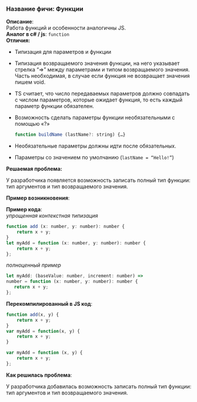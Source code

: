 ### **Название фичи: Функции**

**Описание**:  
Работа функций и особенности аналогичны JS.  
**Аналог в c\# / js**: `function`  
**Отличия:**

* Типизация для параметров и функции

* Типизация возвращаемого значения функции, на него указывает стрелка “=&gt;” между параметрами и типом возвращаемого значения. Часть необходимая, в случае если функция не возвращает значения пишем void.

* TS считает, что число передаваемых параметров должно совпадать с числом параметров, которые ожидает функция, то есть каждый параметр функции обязателен.

* Возможность сделать параметры функции необязательными с помощью «?»

  ```js
  function buildName (lastName?: string) {…}
  ```

* Необязательные параметры должны идти после обязательных.

* Параметры со значением по умолчанию \(`lastName = “Hello!”`\)

**Решаемая проблема:**

У разработчика появляется возможность записать полный тип функции: тип аргументов и тип возвращаемого значения.

**Пример возникновения**:

**Пример кода**:  
_упрощенная контекстная типизация_

```js
function add (x: number, y: number): number {
    return x + y;
}
let myAdd = function (x: number, y: number): number {
    return x + y;
};
```

_полноценный пример_

```js
let myAdd: (baseValue: number, increment: number) =>
number = function (x: number, y: number): number {
   return x + y;
};
```

**Перекомпилированный в JS код**:

```js
function add(x, y) {
    return x + y;
}
var myAdd = function(x, y) {
    return x + y;
}
```

```js
var myAdd = function (x, y) {
    return x + y;
};
```

**Как решилась проблема**:

У разработчика добавилась возможность записать полный тип функции: тип аргументов и тип возвращаемого значения.

